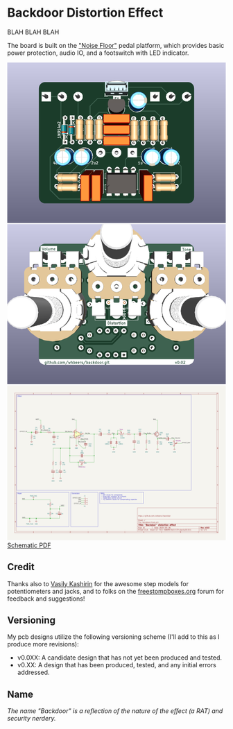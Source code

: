 # Backdoor Distortion Effect

BLAH BLAH BLAH

The board is built on the ["Noise Floor"](https://github.com/whbeers/noise_floor) pedal platform, which provides basic power protection, audio IO, and a footswitch with LED indicator.

![Front render](renders/front.png)
![Back render](renders/back.png)
![Schematic SVG](schematics/backdoor-latest.svg)
[Schematic PDF](schematics/backdoor-latest.pdf)

## Credit

Thanks also to [Vasily Kashirin](https://grabcad.com/vasily.kashirin-1) for the awesome step models for potentiometers and jacks, and to folks on the [freestompboxes.org](https://www.freestompboxes.org/) forum for feedback and suggestions!

## Versioning

My pcb designs utilize the following versioning scheme (I'll add to this as I produce more revisions):
 - v0.0XX: A candidate design that has not yet been produced and tested.
 - v0.XX: A design that has been produced, tested, and any initial errors addressed.

## Name
*The name "Backdoor" is a reflection of the nature of the effect (a RAT) and security nerdery.*
